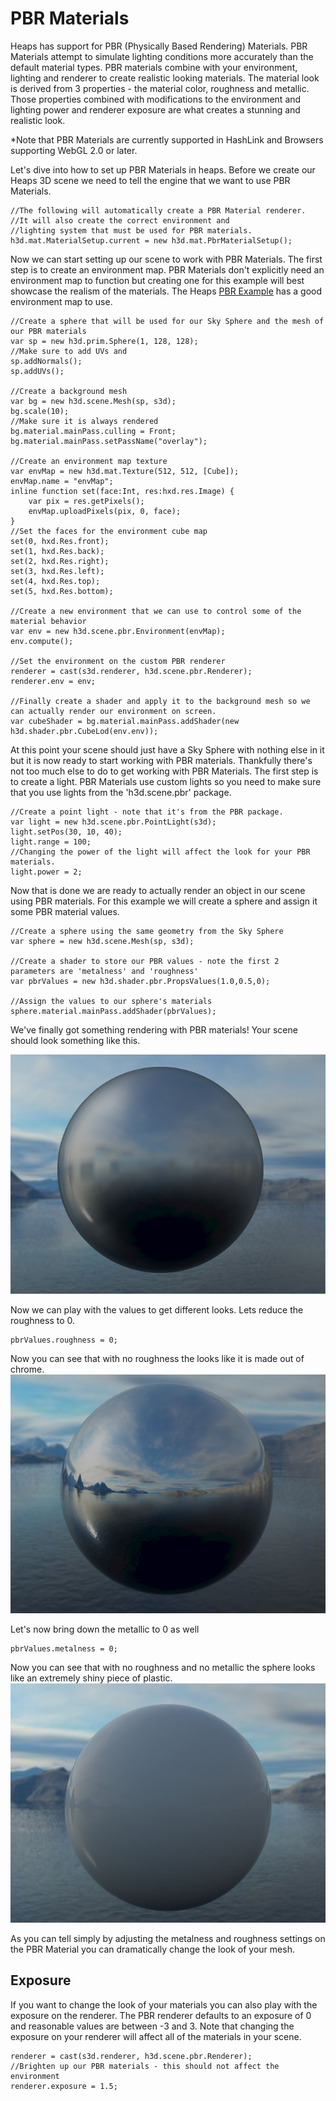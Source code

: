 # PBR Materials

Heaps has support for PBR (Physically Based Rendering) Materials. PBR Materials attempt to simulate lighting conditions more accurately than the default material types. PBR materials combine with your environment, lighting and renderer to create realistic looking materials. The material look is derived from 3 properties - the material color, roughness and metallic. Those properties combined with modifications to the environment and lighting power and renderer exposure are what creates a stunning and realistic look.

*Note that PBR Materials are currently supported in HashLink and Browsers supporting WebGL 2.0 or later.

Let's dive into how to set up PBR Materials in heaps. Before we create our Heaps 3D scene we need to tell the engine that we want to use PBR Materials.

```
//The following will automatically create a PBR Material renderer. 
//It will also create the correct environment and 
//lighting system that must be used for PBR materials.
h3d.mat.MaterialSetup.current = new h3d.mat.PbrMaterialSetup();
```

Now we can start setting up our scene to work with PBR Materials. The first step is to create an environment map. PBR Materials don't explicitly need an 
environment map to function but creating one for this example will best showcase the realism of the materials.  The Heaps [PBR Example](samples/pbr.html) has a good environment map to use.

```
//Create a sphere that will be used for our Sky Sphere and the mesh of our PBR materials
var sp = new h3d.prim.Sphere(1, 128, 128);
//Make sure to add UVs and 
sp.addNormals();
sp.addUVs();

//Create a background mesh 
var bg = new h3d.scene.Mesh(sp, s3d);
bg.scale(10);
//Make sure it is always rendered
bg.material.mainPass.culling = Front;
bg.material.mainPass.setPassName("overlay");

//Create an environment map texture
var envMap = new h3d.mat.Texture(512, 512, [Cube]);		
envMap.name = "envMap";
inline function set(face:Int, res:hxd.res.Image) {
    var pix = res.getPixels();
    envMap.uploadPixels(pix, 0, face);
}
//Set the faces for the environment cube map
set(0, hxd.Res.front);
set(1, hxd.Res.back);
set(2, hxd.Res.right);
set(3, hxd.Res.left);
set(4, hxd.Res.top);
set(5, hxd.Res.bottom);

//Create a new environment that we can use to control some of the material behavior
var env = new h3d.scene.pbr.Environment(envMap);
env.compute();

//Set the environment on the custom PBR renderer
renderer = cast(s3d.renderer, h3d.scene.pbr.Renderer);
renderer.env = env;

//Finally create a shader and apply it to the background mesh so we can actually render our environment on screen.   
var cubeShader = bg.material.mainPass.addShader(new h3d.shader.pbr.CubeLod(env.env));
```

At this point your scene should just have a Sky Sphere with nothing else in it but it is now ready to start working with PBR materials. Thankfully there's not too much else to do to get working with PBR Materials. The first step is to create a light.  PBR Materials use custom lights so you need to make sure that you use lights from the 'h3d.scene.pbr' package.

```
//Create a point light - note that it's from the PBR package.
var light = new h3d.scene.pbr.PointLight(s3d);
light.setPos(30, 10, 40);
light.range = 100; 
//Changing the power of the light will affect the look for your PBR materials.
light.power = 2;
```

Now that is done we are ready to actually render an object in our scene using PBR materials. For this example we will create a sphere and assign it some PBR material values.

```
//Create a sphere using the same geometry from the Sky Sphere
var sphere = new h3d.scene.Mesh(sp, s3d);

//Create a shader to store our PBR values - note the first 2 parameters are 'metalness' and 'roughness'
var pbrValues = new h3d.shader.pbr.PropsValues(1.0,0.5,0);

//Assign the values to our sphere's materials
sphere.material.mainPass.addShader(pbrValues);
```

We've finally got something rendering with PBR materials! Your scene should look something like this.

![Initial PBR Sphere](img/h3d/pbr_1.jpg)

Now we can play with the values to get different looks. Lets reduce the roughness to 0.

```
pbrValues.roughness = 0;
```

Now you can see that with no roughness the looks like it is made out of chrome.
![PBR Sphere with no roughness](img/h3d/pbr_norough.jpg)

Let's now bring down the metallic to 0 as well
```
pbrValues.metalness = 0;
```

Now you can see that with no roughness and no metallic the sphere looks like an extremely shiny piece of plastic.
![PBR Sphere with no roughness](img/h3d/pbr_norough_nometal.jpg)

As you can tell simply by adjusting the metalness and roughness settings on the PBR Material you can dramatically change the look of your mesh.

## Exposure

If you want to change the look of your materials you can also play with the exposure on the renderer.  The PBR renderer defaults to an exposure of 0 and reasonable values are between -3 and 3. Note that changing the exposure on your renderer will affect all of the materials in your scene.

```
renderer = cast(s3d.renderer, h3d.scene.pbr.Renderer);
//Brighten up our PBR materials - this should not affect the environment
renderer.exposure = 1.5; 
```





